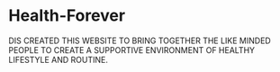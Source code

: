# Health-Forever
DIS
CREATED THIS WEBSITE TO BRING TOGETHER THE LIKE MINDED PEOPLE TO CREATE A SUPPORTIVE ENVIRONMENT OF HEALTHY LIFESTYLE AND ROUTINE.

